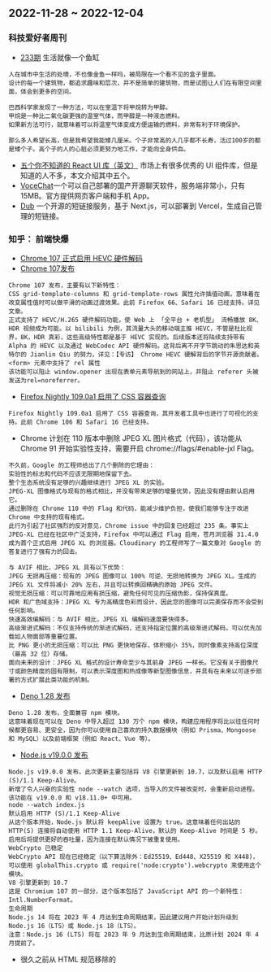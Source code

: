## 2022-11-28 ~ 2022-12-04

### 科技爱好者周刊
* [233期](https://github.com/ruanyf/weekly/blob/master/docs/issue-233.md) 生活就像一个鱼缸
```
人在城市中生活的处境，不也像金鱼一样吗，被局限在一个看不见的盒子里面。
设计的每一个建筑物，都追求趣味和层次，并不是简单的建筑物，而是试图让人们在有限空间里面，体会到更多的空间。

巴西科学家发现了一种方法，可以在室温下将甲烷转为甲醇。
甲烷是一种比二氧化碳更强的温室气体，而甲醇是一种液态燃料。
如果新方法可行，就意味着可以将温室气体变成方便运输的燃料，非常有利于环境保护。

那么多人希望长高，但是我希望我能矮几厘米。个子非常高的人几乎都不长寿，活过100岁的都是矮个子。高个子的人的心脏必须更努力地工作，才能向全身供血。
```
* [五个你不知道的 React UI 库（英文）](https://ethanmick.com/five-great-react-ui-libraries-you-didnt-know-existed/) 市场上有很多优秀的 UI 组件库，但是知道的人不多，本文介绍其中五个。
* [VoceChat](https://voce.chat/zh-CN)一个可以自己部署的国产开源聊天软件，服务端非常小，只有 15MB。官方提供网页客户端和手机 App。
* [Dub](https://github.com/steven-tey/dub) 一个开源的短链接服务，基于 Next.js，可以部署到 Vercel，生成自己管理的短链接。


### 知乎： 前端快爆
* [Chrome 107 正式启用 HEVC 硬件解码](https://zhuanlan.zhihu.com/p/587841633)
* [Chrome 107发布](https://developer.chrome.com/blog/new-in-chrome-107/)
```
Chrome 107 发布，主要有以下新特性：
CSS grid-template-columns 和 grid-template-rows 属性允许插值动画，意味着在改变属性值时可以做平滑的动画过渡效果。此前 Firefox 66、Safari 16 已经支持。详见文章。
正式支持了 HEVC/H.265 硬件解码功能，使 Web 上 「全平台 + 老机型」 流畅播放 8K、HDR 视频成为可能。以 bilibili 为例，其流量大头的移动端主推 HEVC，不管是杜比视界，8K，HDR 真彩，这些高级特性都是基于 HEVC 实现的。后续版本还将陆续支持带有 Alpha 的 HEVC 以及通过 WebCodec API 硬件解码。这背后离不开字节跳动的朱思达和英特尔的 Jianlin Qiu 的努力，详见：【专访】 Chrome HEVC 硬解背后的字节开源贡献者。
<form> 元素中支持了 rel 属性
该功能可以阻止 window.opener 出现在表单元素导航到的网站上，并阻止 referer 头被发送为rel=noreferrer。
```

* [Firefox Nightly 109.0a1 启用了 CSS 容器查询](https://bugzilla.mozilla.org/show_bug.cgi?id=1801123)
```
Firefox Nightly 109.0a1 启用了 CSS 容器查询，其开发者工具中也进行了可视化的支持。此前 Chrome 106 和 Safari 16 已经支持。
```

* Chrome 计划在 110 版本中删除 JPEG XL 图片格式（代码），该功能从 Chrome 91 开始实验性支持，需要开启 chrome://flags/#enable-jxl Flag。
```
不久前，Google 的工程师给出了几个删除的它理由：
实验性的标志和代码不应该无限期地保留下去。
整个生态系统没有足够的兴趣继续进行 JPEG XL 的实验。
JPEG-XL 图像格式与现有的格式相比，并没有带来足够的增量优势，因此没有理由默认启用它。
通过删除在 Chrome 110 中的 Flag 和代码，能减少维护负担，使我们能够专注于改进 Chrome 中支持的现有格式。
此行为引起了社区强烈的反对意见，Chrome issue 中的回复已经超过 235 条。事实上 JPEG-XL 已经在社区中广泛支持，Firefox 中可以通过 Flag 启用，苍月浏览器 31.4.0 成为首个正式启用 JPEG XL 的浏览器。Cloudinary 的工程师写了一篇文章对 Google 的答复进行了强有力的回击。

与 AVIF 相比，JPEG XL 具有以下优势：
JPEG 无损再压缩：现有的 JPEG 图像可以 100% 可逆、无损地转换为 JPEG XL。生成的 JPEG XL 文件将减小 20% 左右，并且可以转换回精确的原始 JPEG 文件。
视觉无损压缩：可以可靠地应用有损压缩，避免任何可见的压缩伪影，保持保真度。
HDR 和广色域支持：JPEG XL 专为高精度色彩而设计，因此您的图像可以完美保存而不会受到任何影响。
快速高效编解码：与 AVIF 相比，JPEG XL 编解码速度要快得多。
高级渐进式解码：不仅支持传统的渐进式解码，还支持指定位置的高级渐进式解码，可以优先加载如人物面部等重要位置。
比 PNG 更小的无损压缩：可以比 PNG 更快地保存，体积缩小 35%，同时像素支持高位深度（最高 32 位）存储。
面向未来的设计：JPEG XL 格式的设计寿命至少与其前身 JPEG 一样长。它没有关于图像尺寸或颜色精度的固有限制，可以表示深度图和热成像等新型图像信息，并具有在未来以可逐步部署的方式扩展此类功能的机制。
```

* [Deno 1.28 发布](https://deno.com/blog/v1.28)
```
Deno 1.28 发布，全面兼容 npm 模块。
这意味着现在可以在 Deno 中导入超过 130 万个 npm 模块，构建应用程序将比以往任何时候都更容易、更安全，因为你可以使用自己喜欢的持久数据模块（例如 Prisma、Mongoose 和 MySQL）以及前端框架（例如 React、Vue 等）。
```

* [Node.js v19.0.0 发布](https://nodejs.org/en/blog/announcements/v19-release-announce/)
```
Node.js v19.0.0 发布，此次更新主要包括将 V8 引擎更新到 10.7，以及默认启用 HTTP (S)/1.1 Keep-Alive。
新增了令人兴奋的实验性 node --watch 选项，当导入的文件被改变时，会重新启动进程。该功能在 v19.0.0 和 v18.11.0+ 中可用。
node --watch index.js
默认启用 HTTP (S)/1.1 Keep-Alive
从这个版本开始，Node.js 默认将 keepAlive 设置为 true。这意味着任何出站的 HTTP(S) 连接将自动使用 HTTP 1.1 Keep-Alive，默认的 Keep-Alive 时间是 5 秒。启用后将提供更好的吞吐量，因为连接在默认情况下被重复使用。
WebCrypto 已稳定
WebCrypto API 现在已经稳定（以下算法除外：Ed25519、Ed448、X25519 和 X448)，可以使用 globalThis.crypto 或 require('node:crypto').webcrypto 来使用这个模块。
V8 引擎更新到 10.7
这是 Chromium 107 的一部分，这个版本包括了 JavaScript API 的一个新特性： Intl.NumberFormat。
生命周期
Node.js 14 将在 2023 年 4 月达到生命周期结束，因此建议用户开始计划升级到 Node.js 16（LTS）或 Node.js 18（LTS）。
注意：Node.js 16 (LTS) 将在 2023 年 9 月达到生命周期结束，比原计划 2024 年 4 月提前了。
```

* 很久之前从 HTML 规范移除的 <style scoped> 属性脱胎换骨，通过 CSS @scope规则王者归来。
```
该特性可以实现真正意义的组件样式隔离，但又比 Shadow DOM 更加灵活。目前 Chrome 中使用需要开启 --enable-blink-features=CSSScope Flag。
```

* [satori](https://og-playground.vercel.app/) Vercel 发布了全新的 HTML/CSS 转换为 SVG 的引擎：satori
```
该引擎可以运用于生成 OG image 等场景。底层 SVG 转换为 PNG 使用的是 Wasm 版的 resvg-js。
```

* AMD 发布了适用于 GPU 加速的 Brotli 解压缩库：Brotli-G
```
Brotli 是一种压缩算法，广泛应用于 CDN、WOFF2 字体格式等场景。未来基于 GPU 加速的硬件解码普及后可以极大的提升性能。
```

### 奇舞周刊
* [474期](https://weekly.75.team/issue474.html) 8篇博文
* [项目里没用过设计模式？看看 Nest.js 怎么用的](https://mp.weixin.qq.com/s/CKmevwy39MnpsseaH9SwrA)  1） 策略模式 + 工厂模式的应用， 可以灵活的扩展传输策略； 2）适配器模式，实现了和 Express 的解耦，可以轻松的切换到另一个 http 处理库；
* [了解微前端，深入前端架构的前世今生](https://mp.weixin.qq.com/s/UetEZPco-dKDSwrtchVT7g)  SOLID 原则: 1)单一职责原则；2）开放封闭原则；3）里氏替换原则；4）最少知识原则；5）接口隔离原则；6）依赖导致原则；
* [React 中的重新渲染](https://mp.weixin.qq.com/s/ADx8PuNvg4xVVLBeh265kw) 总结较为全面的 React - setState 与 重新渲染关系博文
* [你只会用前端数据埋点 SDK 吗？](https://mp.weixin.qq.com/s/EE-bpsiuL8xkpmpYZEQcdQ) SDK 全称是 Software Development Kit 即 软件开发工具包， 数据埋点其实要考虑的就是 用户行为、错误警告、页面性能 三个核心方面；
* [前端 ES6 之 Promise 实践应用与控制反转](https://mp.weixin.qq.com/s/36he_7HHuYNKyKS53B8nFQ) 对 Promise 进行了基本 API 介绍，然后重点对其实际应用进行了介绍和解析。
* [除了 filter 还有什么置灰网站的方式？](https://mp.weixin.qq.com/s/pwXyZ-MAemaBhlPC6KM0hA) 需要全站置灰，使用 CSS 的 filter: grayscale()；仅仅需要首屏置灰的，可以使用 backdrop-filter: grayscale() 配合 pointer-events: none
* [你不知道的SVG](https://mp.weixin.qq.com/s/EwAeQ0jzsHlQ1x9SUZVt0A) SVG 用法总结，比较全面
* [GitHub 46.2k stars，这个CSS框架火了](https://mp.weixin.qq.com/s/GVD2QPfqVD2QJx71xqdQxA) Bulma 是一个 CSS 库。这意味着它提供了 CSS 类来帮助您设置 HTML 代码的样式。
* [Bulma 简介 - 阮一峰.2017年](http://www.ruanyifeng.com/blog/2017/10/bulma.html) 原来 Bulma 已经是一个很久远的库


## 2022-12-05 ~ 2022-12-11
### 科技爱好者周刊
* [234期](https://github.com/ruanyf/weekly/blob/master/docs/issue-234.md) AI 聊天有多强？
```
ChatGPT 的回答质量太高，全世界最大的程序员问答网站 StackOverflow 宣布，暂时禁止张贴它的回答，理由是它的错误率比较高.
有人已经提出，搜索引擎的重要性将要下降，问题可以直接问 AI。网上甚至有一个 Chrome 浏览器的插件，在谷歌的搜索结果页插入 ChatGPT 的回答（下图），让用户比较谁回答得更好。
2022年将是 AI 应用的元年，人工智能对人类社会的重大改造，就从今年开始了。

大气二氧化碳浓度，是地球变暖最重要的指标之一，浓度越高，气温就会越高。过去几十年来，这个指标一直在上升，目前处于最高点。
不需要充电桩的特斯拉 - 买一个汽油发电机，然后自己改装特斯拉，车上自备汽油，然后把发电机接上充电口。不用车时，发电机就会启动，给特斯拉充电。
```
* [NestJS 介绍（英文）](https://amplication.com/blog/why-choose-nestjs-as-your-backend-framework-amplication) 推荐使用 NestJS 作为后端框架，本文介绍他眼中这个框架的几大优点。
* [LeetCode 解题指南](https://github.com/doocs/leetcode) 这个仓库收集整理了各种算法题的解题指南，包含多种语言的实现。（

### 知乎： 前端快爆
* 暂无
### 奇舞周刊
* [475期](https://weekly.75.team/issue475.html) 9篇博文
* [2022年CSS生态圈技术趋势！](https://mp.weixin.qq.com/s?__biz=MzU2MTIyNDUwMA==&mid=2247510201&idx=1&sn=a3b54ebee6d28ef47eaae8c1a00cf269&chksm=fc7ee6e2cb096ff41dbbc4b4e810821030d2ce4114f8059ef7aa1d5c8b6f94108d766e1c1eea&token=805012839&lang=zh_CN#rd) 原来这些年 新的CSS属性这么多！
* [React Streaming SSR 原理解析](https://mp.weixin.qq.com/s?__biz=Mzg2ODQ1OTExOA==&mid=2247501565&idx=1&sn=b9488bb90455e33eb94ec379c46ce42b&chksm=cea971fcf9def8ea0f176bb06ab65ab4bcf20bfc605f8d728ca382a9de8e72cdfd7c1d1b0930&token=805012839&lang=zh_CN#rd) 关于React 18 新的 SSR 渲染模式： Streaming SSR 最详细的原理分析博文
* [内有乾坤！大有学问的字体定义原理](https://mp.weixin.qq.com/s?__biz=Mzg2MDU4MzU3Nw==&mid=2247494195&idx=1&sn=96e613dbd336f603b4fa217751684b8b&chksm=ce2689c5f95100d33d283599b841f8850e8dcd7c2015742e721dc37efbfccbbad8cd5a53ab23&token=805012839&lang=zh_CN#rd) CSS中 各种字体家族说明
* [自己写插件控制 Webpack 的 Chunk 划分，想怎么分就怎么分](https://mp.weixin.qq.com/s?__biz=Mzg3OTYzMDkzMg==&mid=2247493292&idx=1&sn=dfc933d14b9d331fba19e6042ba84a05&chksm=cf032997f874a0818f4f28a79252b30b9ba6a258c3858ac2979ef27417f83757ac1b70fc18aa&token=805012839&lang=zh_CN#rd) webpack5 配置优化，主要讲解如何编写 webpack插件
* [造轮子利器：AST与前端编译](https://mp.weixin.qq.com/s?__biz=MzkxNTIwMzU5OQ==&mid=2247496497&idx=1&sn=6ae0bf2279829ec1733ffdbfb9700bbf&chksm=c1600051f617894798c20aea010355d224d6b5982dabb9bd59844d0dc644f34ce0a429c2d571&token=805012839&lang=zh_CN#rd) 计算机科学中，抽象语法树（AST）是源代码语法结构的一种抽象表示。
```
常见的编译工具有这几种
babel：目前最主流的编译工具，使用javascript编写。
esbuild：使用Go语言开发的打包工具（也包含了编译功能）, 被Vite用于开发环境的编译。
swc：使用rust编写的编译工具。
```
* [现代 CSS 之高阶图片渐隐消失术](https://mp.weixin.qq.com/s?__biz=Mzg2MDU4MzU3Nw==&mid=2247494281&idx=1&sn=2a3e8083a0ada47f926d511b0163bf3c&chksm=ce26897ff951006910a52ae34695d3383e4ab90ab644ed97915e1d8a2067d87490a33e9cc550&token=805012839&lang=zh_CN#rd) 奇妙的 CSS MASK， 利用了 CSS @propery 和 mask，实现了一些原本看上去需要非常多 div 才能实现或者是需要借助 Canvas 才能实现的效果。
* [简单实现一个虚拟形象系统](https://mp.weixin.qq.com/s?__biz=MzkxNTIwMzU5OQ==&mid=2247496359&idx=1&sn=dc249e9dfca711111088839217dd63b4&chksm=c16001c7f61788d166f3867d135fe21bff12a21b83fdcd8d1bc5266bad918404be4dd4ca3df3&token=805012839&lang=zh_CN#rd) 虚拟形象的简单实现讲解： face-api.js 是基于 tensorflow.js 实现的，内置了一些训练好的模型，这些模型应该是这个方案的核心。
* [如何设计可视化搭建平台的组件商店？](https://mp.weixin.qq.com/s?__biz=MzU2Mzk1NzkwOA==&mid=2247494779&idx=1&sn=85a9dc5c2ff2afeeae78897e1ab5c2c4&chksm=fc50f580cb277c96442cad5b75cd296ad1f3341771f2df2729652ce06273d829eb9d5c07c7aa&token=805012839&lang=zh_CN#rd) 重复博文， 上一年7月份出现过
* [CreateML 使用以及在 iOS 中应用介绍](https://mp.weixin.qq.com/s?__biz=MzkxNTIwMzU5OQ==&mid=2247496428&idx=1&sn=0081289e8bab80ee15ae24a260233d20&chksm=c160018cf617889a732b380be9685976f445e5cdd3b41165f5df438a84fd649feac418e823e5&token=805012839&lang=zh_CN#rd) Create ML 是苹果于2018年 WWDC 推出的生成机器学习模型的工具。它可以接收用户给定的数据，生成 iOS 开发中需要的机器学习模型（Core ML 模型）。


### 周头条
* 上周最大的技术新闻是，OpenAI 公司发布了一款 AI 聊天软件 ChatGPT。


## 2022-12-12 ~ 2022-12-18
### 科技爱好者周刊
* [235期](https://github.com/ruanyf/weekly/blob/master/docs/issue-235.md) 青年失业率与选择创业
```
刚毕业大学生 不适合创业；
大家在越是困难时刻，越不要盲目。 面对失业率上升，你要做的第一位的事情，就是尽快把自己锻造成型，形成稳定的心智和人格，磨练自己的技能。

不分心的一天是非常漫长的一天。（A day without distractions is a very long day.）-Twitter 用户
```
* [你可能不需要 JavaScript（英文）](http://youmightnotneedjs.com/) 这个网站总结了一些常见场景，可以用 HTML + CSS 替代 JavaScript。
* 新一代的 JavaScript 框架都是全栈框架，前后端一体，后端的主要功能就是服务器渲染。以下列表
  * [Next.js](https://nextjs.org/)
  * [Gatsby](https://www.gatsbyjs.com/)
  * [Nuxtjs](https://nuxtjs.org/)
  * [SvelteKit](https://kit.svelte.dev/)
  * [Remix](https://remix.run/)
  * [Astro](https://astro.build/)
  * [SolidStart](https://start.solidjs.com/getting-started/what-is-solidstart)
  * [Fresh](https://fresh.deno.dev/)
  * [Aleph.js](https://alephjs.org/)
  

### 知乎： 前端快爆
* 暂无

### 奇舞周刊
* [476期](https://weekly.75.team/issue476.html) 8篇博文

### 周头条
* 暂无
